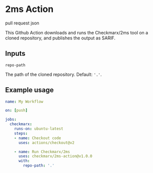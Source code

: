 # 2ms Action


pull request
json

This Github Action downloads and runs the Checkmarx/2ms tool on a cloned repository, and publishes the output as SARIF.

## Inputs

`repo-path`

The path of the cloned repository. Default: `'.'`.

## Example usage

```yml
name: My Workflow

on: [push]

jobs:
  checkmarx:
    runs-on: ubuntu-latest
    steps:
    - name: Checkout code
      uses: actions/checkout@v2

    - name: Run Checkmarx/2ms
      uses: checkmarx/2ms-action@v1.0.0
      with:
        repo-path: '.'
```

